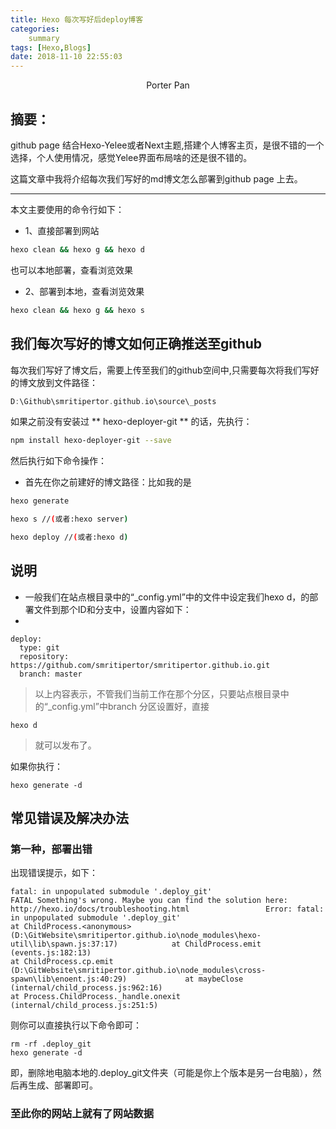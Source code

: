 ```yaml
---
title: Hexo 每次写好后deploy博客
categories:     
    summary
tags: [Hexo,Blogs]
date: 2018-11-10 22:55:03
---
```


<center> Porter Pan </center>

## 摘要：

github page 结合Hexo-Yelee或者Next主题,搭建个人博客主页，是很不错的一个选择，个人使用情况，感觉Yelee界面布局啥的还是很不错的。

这篇文章中我将介绍每次我们写好的md博文怎么部署到github page 上去。

----

本文主要使用的命令行如下：

* 1、直接部署到网站

```bash
hexo clean && hexo g && hexo d
```
<!-- more -->

也可以本地部署，查看浏览效果

* 2、部署到本地，查看浏览效果

```bash
hexo clean && hexo g && hexo s
```

## 我们每次写好的博文如何正确推送至github

每次我们写好了博文后，需要上传至我们的github空间中,只需要每次将我们写好的博文放到文件路径：
```C
D:\Github\smritipertor.github.io\source\_posts
```

如果之前没有安装过
** hexo-deployer-git **
的话，先执行：

```bash
npm install hexo-deployer-git --save
```

然后执行如下命令操作：

* 首先在你之前建好的博文路径：比如我的是

```bash
hexo generate

hexo s //(或者:hexo server)

hexo deploy //(或者:hexo d)
```

## 说明

* 一般我们在站点根目录中的“_config.yml”中的文件中设定我们hexo d，的部署文件到那个ID和分支中，设置内容如下：
* 
```shell
deploy:
  type: git 
  repository: https://github.com/smritipertor/smritipertor.github.io.git
  branch: master
```

> 以上内容表示，不管我们当前工作在那个分区，只要站点根目录中的“_config.yml”中branch 分区设置好，直接

```shell
hexo d
```

> 就可以发布了。

如果你执行：
```shell 
hexo generate -d 
```

## 常见错误及解决办法

### 第一种，部署出错

出现错误提示，如下：
```shell 
fatal: in unpopulated submodule '.deploy_git'                                                                           FATAL Something's wrong. Maybe you can find the solution here: http://hexo.io/docs/troubleshooting.html                 Error: fatal: in unpopulated submodule '.deploy_git'                                                                                                                                                                                                at ChildProcess.<anonymous> (D:\GitWebsite\smritipertor.github.io\node_modules\hexo-util\lib\spawn.js:37:17)            at ChildProcess.emit (events.js:182:13)                                                                                 at ChildProcess.cp.emit (D:\GitWebsite\smritipertor.github.io\node_modules\cross-spawn\lib\enoent.js:40:29)             at maybeClose (internal/child_process.js:962:16)                                                                        at Process.ChildProcess._handle.onexit (internal/child_process.js:251:5)  
```

则你可以直接执行以下命令即可：

```shell
rm -rf .deploy_git
hexo generate -d
```
即，删除地电脑本地的.deploy_git文件夹（可能是你上个版本是另一台电脑），然后再生成、部署即可。

### 至此你的网站上就有了网站数据



